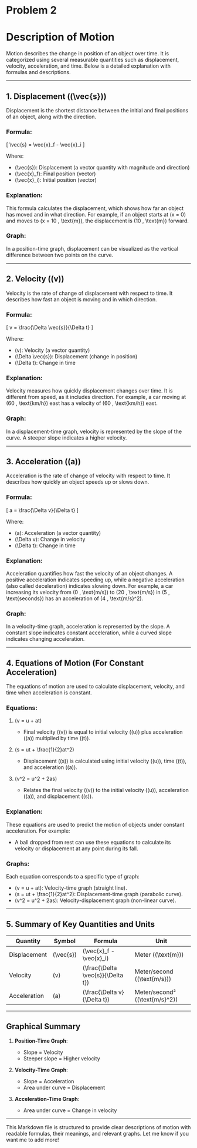 # Problem 2

# Description of Motion

Motion describes the change in position of an object over time. It is categorized using several measurable quantities such as displacement, velocity, acceleration, and time. Below is a detailed explanation with formulas and descriptions.

---

## 1. Displacement (\(\vec{s}\))

Displacement is the shortest distance between the initial and final positions of an object, along with the direction.

### Formula:
\[
\vec{s} = \vec{x}_f - \vec{x}_i
\]

Where:  
- \(\vec{s}\): Displacement (a vector quantity with magnitude and direction)  
- \(\vec{x}_f\): Final position (vector)  
- \(\vec{x}_i\): Initial position (vector)  

### Explanation:
This formula calculates the displacement, which shows how far an object has moved and in what direction. For example, if an object starts at \(x = 0\) and moves to \(x = 10 \, \text{m}\), the displacement is \(10 \, \text{m}\) forward.

### Graph:
In a position-time graph, displacement can be visualized as the vertical difference between two points on the curve.

---

## 2. Velocity (\(v\))

Velocity is the rate of change of displacement with respect to time. It describes how fast an object is moving and in which direction.

### Formula:
\[
v = \frac{\Delta \vec{s}}{\Delta t}
\]

Where:  
- \(v\): Velocity (a vector quantity)  
- \(\Delta \vec{s}\): Displacement (change in position)  
- \(\Delta t\): Change in time  

### Explanation:
Velocity measures how quickly displacement changes over time. It is different from speed, as it includes direction. For example, a car moving at \(60 \, \text{km/h}\) east has a velocity of \(60 \, \text{km/h}\) east.

### Graph:
In a displacement-time graph, velocity is represented by the slope of the curve. A steeper slope indicates a higher velocity.

---

## 3. Acceleration (\(a\))

Acceleration is the rate of change of velocity with respect to time. It describes how quickly an object speeds up or slows down.

### Formula:
\[
a = \frac{\Delta v}{\Delta t}
\]

Where:  
- \(a\): Acceleration (a vector quantity)  
- \(\Delta v\): Change in velocity  
- \(\Delta t\): Change in time  

### Explanation:
Acceleration quantifies how fast the velocity of an object changes. A positive acceleration indicates speeding up, while a negative acceleration (also called deceleration) indicates slowing down. For example, a car increasing its velocity from \(0 \, \text{m/s}\) to \(20 \, \text{m/s}\) in \(5 \, \text{seconds}\) has an acceleration of \(4 \, \text{m/s}^2\).

### Graph:
In a velocity-time graph, acceleration is represented by the slope. A constant slope indicates constant acceleration, while a curved slope indicates changing acceleration.

---

## 4. Equations of Motion (For Constant Acceleration)

The equations of motion are used to calculate displacement, velocity, and time when acceleration is constant.

### Equations:
1. \(v = u + at\)  
   - Final velocity (\(v\)) is equal to initial velocity (\(u\)) plus acceleration (\(a\)) multiplied by time (\(t\)).

2. \(s = ut + \frac{1}{2}at^2\)  
   - Displacement (\(s\)) is calculated using initial velocity (\(u\)), time (\(t\)), and acceleration (\(a\)).

3. \(v^2 = u^2 + 2as\)  
   - Relates the final velocity (\(v\)) to the initial velocity (\(u\)), acceleration (\(a\)), and displacement (\(s\)).

### Explanation:
These equations are used to predict the motion of objects under constant acceleration. For example:
- A ball dropped from rest can use these equations to calculate its velocity or displacement at any point during its fall.

### Graphs:
Each equation corresponds to a specific type of graph:
- \(v = u + at\): Velocity-time graph (straight line).  
- \(s = ut + \frac{1}{2}at^2\): Displacement-time graph (parabolic curve).  
- \(v^2 = u^2 + 2as\): Velocity-displacement graph (non-linear curve).

---

## 5. Summary of Key Quantities and Units

| Quantity        | Symbol         | Formula                        | Unit           |
|-----------------|---------------|--------------------------------|----------------|
| Displacement    | \(\vec{s}\)    | \(\vec{x}_f - \vec{x}_i\)       | Meter (\(\text{m}\)) |
| Velocity        | \(v\)         | \(\frac{\Delta \vec{s}}{\Delta t}\) | Meter/second (\(\text{m/s}\)) |
| Acceleration    | \(a\)         | \(\frac{\Delta v}{\Delta t}\)       | Meter/second² (\(\text{m/s}^2\)) |

---

## Graphical Summary

1. **Position-Time Graph**:  
   - Slope = Velocity  
   - Steeper slope = Higher velocity  

2. **Velocity-Time Graph**:  
   - Slope = Acceleration  
   - Area under curve = Displacement  

3. **Acceleration-Time Graph**:  
   - Area under curve = Change in velocity  

---

This Markdown file is structured to provide clear descriptions of motion with readable formulas, their meanings, and relevant graphs. Let me know if you want me to add more! 
